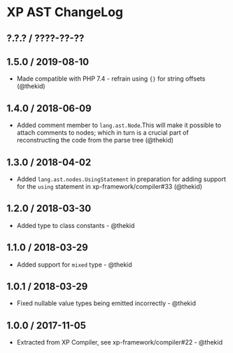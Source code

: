 XP AST ChangeLog
================

## ?.?.? / ????-??-??

## 1.5.0 / 2019-08-10

* Made compatible with PHP 7.4 - refrain using `{}` for string offsets
  (@thekid)

## 1.4.0 / 2018-06-09

* Added comment member to `lang.ast.Node`.This will make it possible
  to attach comments to nodes; which in turn is a crucial part of
  reconstructing the code from the parse tree
  (@thekid)

## 1.3.0 / 2018-04-02

* Added `lang.ast.nodes.UsingStatement` in preparation for adding support
  for the `using` statement in xp-framework/compiler#33
  (@thekid)

## 1.2.0 / 2018-03-30

* Added type to class constants - @thekid

## 1.1.0 / 2018-03-29

* Added support for `mixed` type - @thekid

## 1.0.1 / 2018-03-29

* Fixed nullable value types being emitted incorrectly - @thekid

## 1.0.0 / 2017-11-05

* Extracted from XP Compiler, see xp-framework/compiler#22 - @thekid

